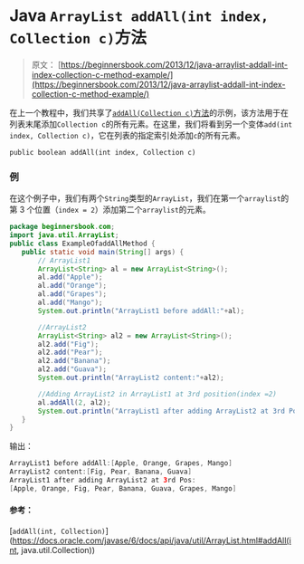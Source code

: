 # Java `ArrayList addAll(int index, Collection c)`方法

> 原文： [https://beginnersbook.com/2013/12/java-arraylist-addall-int-index-collection-c-method-example/](https://beginnersbook.com/2013/12/java-arraylist-addall-int-index-collection-c-method-example/)

在上一个教程中，我们共享了[`addAll(Collection c)`方法](https://beginnersbook.com/2013/12/java-arraylist-addallcollection-c-method-example/)的示例，该方法用于在列表末尾添加`Collection c`的所有元素。在这里，我们将看到另一个变体`add(int index, Collection c)`，它在列表的指定索引处添加`c`的所有元素。

`public boolean addAll(int index, Collection c)`

### 例

在这个例子中，我们有两个`String`类型的`ArrayList`，我们在第一个`arraylist`的第 3 个位置（`index = 2`）添加第二个`arraylist`的元素。

```java
package beginnersbook.com;
import java.util.ArrayList;
public class ExampleOfaddAllMethod {
   public static void main(String[] args) {
       // ArrayList1 
       ArrayList<String> al = new ArrayList<String>();
       al.add("Apple");
       al.add("Orange");
       al.add("Grapes");
       al.add("Mango");
       System.out.println("ArrayList1 before addAll:"+al);

       //ArrayList2 
       ArrayList<String> al2 = new ArrayList<String>();
       al2.add("Fig");
       al2.add("Pear");
       al2.add("Banana");
       al2.add("Guava");
       System.out.println("ArrayList2 content:"+al2);

       //Adding ArrayList2 in ArrayList1 at 3rd position(index =2)
       al.addAll(2, al2);
       System.out.println("ArrayList1 after adding ArrayList2 at 3rd Pos:\n"+al);
   }
}
```

输出：

```java
ArrayList1 before addAll:[Apple, Orange, Grapes, Mango]
ArrayList2 content:[Fig, Pear, Banana, Guava]
ArrayList1 after adding ArrayList2 at 3rd Pos:
[Apple, Orange, Fig, Pear, Banana, Guava, Grapes, Mango]
```

#### 参考：

[`addAll(int, Collection)`](https://docs.oracle.com/javase/6/docs/api/java/util/ArrayList.html#addAll(int, java.util.Collection))